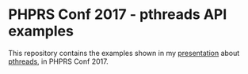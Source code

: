 # PHPRS Conf 2017 - pthreads API examples

This repository contains the examples shown in my [presentation](https://www.youtube.com/watch?v=Z2Ys5x_W-hc) about [pthreads](https://github.com/krakjoe/pthreads), in PHPRS Conf 2017.
